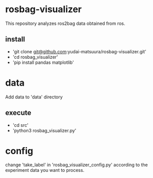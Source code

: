 # rosbag-visualizer
This repository analyzes ros2bag data obtained from ros.

## install
- 'git clone git@github.com:yudai-matsuura/rosbag-visualizer.git'
- 'cd rosbag_visualizer'
- 'pip install pandas matplotlib'

# data
Add data to 'data' directory

## execute
- 'cd src'
- 'python3 rosbag_visualizer.py'

# config
change 'take_label' in 'rosbag_visualizer_config.py' according to the experiment data you want to process.
